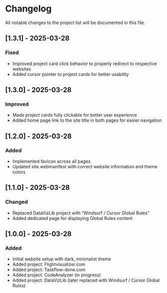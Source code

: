 # Changelog

All notable changes to the project list will be documented in this file.

## [1.3.1] - 2025-03-28

### Fixed
- Improved project card click behavior to properly redirect to respective websites
- Added cursor pointer to project cards for better usability

## [1.3.0] - 2025-03-28

### Improved
- Made project cards fully clickable for better user experience
- Added home page link to the site title in both pages for easier navigation

## [1.2.0] - 2025-03-28

### Added
- Implemented favicon across all pages
- Updated site.webmanifest with correct website information and theme colors

## [1.1.0] - 2025-03-28

### Changed
- Replaced DataVizLib project with "Windsurf / Cursor Global Rules"
- Added dedicated page for displaying Global Rules content

## [1.0.0] - 2025-03-28

### Added
- Initial website setup with dark, minimalist theme
- Added project: Flightvisualizer.com
- Added project: Taskflow-done.com
- Added project: CodeAnalyzer (in progress)
- Added project: DataVizLib (later replaced with Windsurf / Cursor Global Rules)
